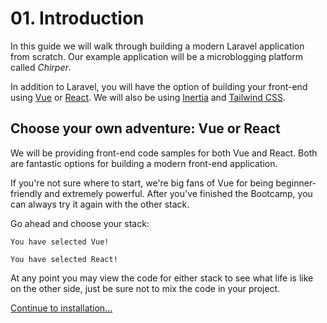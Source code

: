 # <b>01.</b> Introduction

In this guide we will walk through building a modern Laravel application from scratch. Our example application will be a microblogging platform called *Chirper*.

In addition to Laravel, you will have the option of building your front-end using [Vue](https://vuejs.org/) or [React](https://reactjs.org/). We will also be using [Inertia](https://inertiajs.com/) and [Tailwind CSS](https://tailwindcss.com/).

## Choose your own adventure: Vue or React

We will be providing front-end code samples for both Vue and React. Both are fantastic options for building a modern front-end application.

If you're not sure where to start, we're big fans of Vue for being beginner-friendly and extremely powerful. After you've finished the Bootcamp, you can always try it again with the other stack.

Go ahead and choose your stack:

```plain tab=Vue filename=Welcome.vue
You have selected Vue!
```

```plain tab=React filename=Welcome.jsx
You have selected React!
```

At any point you may view the code for either stack to see what life is like on the other side, just be sure not to mix the code in your project.

[Continue to installation...](/installation)
